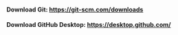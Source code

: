 #### Download Git: https://git-scm.com/downloads
#### Download GitHub Desktop: https://desktop.github.com/